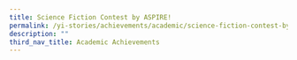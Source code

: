 ```yaml
---
title: Science Fiction Contest by ASPIRE!
permalink: /yi-stories/achievements/academic/science-fiction-contest-by-aspire/
description: ""
third_nav_title: Academic Achievements
---
```

